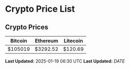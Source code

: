 # Crypto Price List

## Crypto Prices
| Bitcoin | Ethereum | Litecoin |
| ------- | -------- | -------- |
| $105019 | $3292.52 | $120.69 |
**Last Updated:** 2025-01-19 06:30 UTC
**Last Updated:** $DATE$
